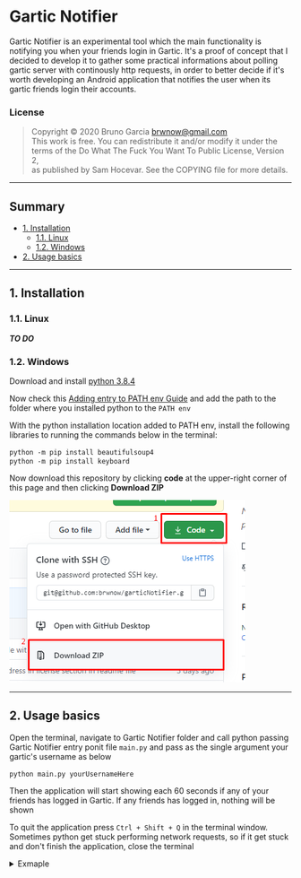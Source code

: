 # Gartic Notifier

Gartic Notifier is an experimental tool which the main functionality is notifying you when your friends login in Gartic. It's a proof of concept that I decided to develop it to gather some practical informations about polling gartic server with continously http requests, in order to better decide if it's worth developing an Android application that notifies the user when its gartic friends login their accounts.

### License

> Copyright © 2020 Bruno Garcia <brwnow@gmail.com>  
> This work is free. You can redistribute it and/or modify it under the  
> terms of the Do What The Fuck You Want To Public License, Version 2,  
> as published by Sam Hocevar. See the COPYING file for more details.  

_________________

## Summary

- [1. Installation](#1-installation)  
  - [1.1. Linux](#11-linux)  
  - [1.2. Windows](#12-windows)  
- [2. Usage basics](#2-usage-basics)

_________________

## 1. Installation

### 1.1. Linux

***TO DO***  

### 1.2. Windows

Download and install [python 3.8.4](https://www.python.org/downloads/release/python-384/)  

Now check this [Adding entry to PATH env Guide](https://docs.alfresco.com/4.2/tasks/fot-addpath.html) and add the path to the folder where you installed python to the `PATH env`  

With the python installation location added to PATH env, install the following libraries to running the commands below in the terminal:

 ```
python -m pip install beautifulsoup4
python -m pip install keyboard
 ```

Now download this repository by clicking **code** at the upper-right corner of this page and then clicking **Download ZIP**  

![Downloading repository](/doc/images/downloadRepo.png?raw=true "Downloading repository")  

_________________

## 2. Usage basics

Open the terminal, navigate to Gartic Notifier folder and call python passing Gartic Notifier entry ponit file `main.py` and pass as the single argument your gartic's username as below  

```
python main.py yourUsernameHere
```  

Then the application will start showing each 60 seconds if any of your friends has logged in Gartic. If any friends has logged in, nothing will be shown  

To quit the application press `Ctrl + Shift + Q` in the terminal window. Sometimes python get stuck performing network requests, so if it get stuck and don't finish the application, close the terminal  

<details>
    <summary>
        Exmaple
    </summary>

    C:\Users\brwno\Documents\Projetos\garticNotifier>python main.py _comunicado_
    [01:52:35] | isaafab
    [01:53:35] | itneto_ | rod_mito
    [01:54:35] | docinho_azedo0 | rafa_feroz | apriscmr
    [01:55:35] | gokublack6737
    [01:56:35] | rod_mito
    [01:57:35] | thor_____ | k1r1gaya_
    [01:58:35] | leonardofernandezz | kelgd20 | yournightmare3

</details>